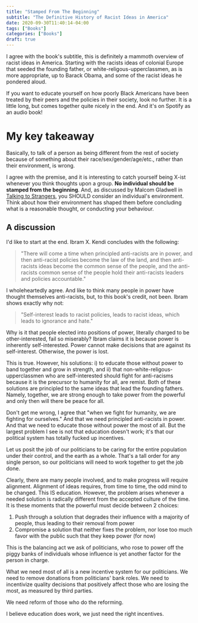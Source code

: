 ```yaml
---
title: "Stamped From The Beginning"
subtitle: "The Definitive History of Racist Ideas in America"
date: 2020-09-30T11:40:14-04:00
tags: ["Books"]
categories: ["Books"]
draft: true
---
```


I agree with the book's subtitle, this is definitely a mammoth overview of racist ideas in America. Starting with the racists ideas of colonial Europe that seeded the founding father, or white-religous-upperclassmen, as is more appropriate, up to Barack Obama, and some of the racist ideas he pondered aloud. 

If you want to educate yourself on how poorly Black Americans have been treated by their peers and the policies in their society, look no further. It is a little long, but comes together quite nicely in the end. And it's on Spotify as an audio book!

# My key takeaway
Basically, to talk of a person as being different from the rest of society because of something about their race/sex/gender/age/etc., rather than their environment, is wrong. 

I agree with the premise, and it is interesting to catch yourself being X-ist whenever you think thoughts upon a group. **No individual should be stamped from the beginning**. And, as discussed by Malcom Gladwell in [Talking to Strangers](https://cartar.github.io./books/talking2strangers/#my-favourite-takeaways), you SHOULD consider an individual's environment. Think about how their environment has shaped them before concluding what is a reasonable thought, or conducting your behaviour.

## A discussion
I'd like to start at the end. Ibram X. Kendi concludes with the following: 

> "There will come a time when principled anti-racists are in power, and then anti-racist policies become the law of the land, and then anti-racists ideas become the common sense of the people, and the anti-racists common sense of the people hold their anti-racists leaders and policies accountable."

I wholeheartedly agree. And like to think many people in power have thought themselves anti-racists, but, to this book's credit, not been. Ibram shows exactly why not: 

> "Self-interest leads to racist policies, leads to racist ideas, which leads to ignorance and hate."

Why is it that people elected into positions of power, literally charged to be other-interested, fail so miserably? Ibram claims it is because power is inherently self-interested. Power cannot make decisions that are against its self-interest. Otherwise, the power is lost. 

This is true. However, his solutions: i) to educate those without power to band together and grow in strength, and ii) that non-white-religous-upperclassmen who are self-interested should fight for anti-racisms because it is the precursor to humanity for all, are remist. Both of these solutions are principled to the same ideas that lead the founding fathers. Namely, together, we are strong enough to take power from the powerful and only then will there be peace for all.

Don't get me wrong, I agree that "when we fight for humanity, we are fighting for ourselves." And that we need principled anti-racists in power. And that we need to educate those without power the most of all. But the largest problem I see is not that education doesn't work; it's that our political system has totally fucked up incentives. 

Let us posit the job of our politicians to be caring for the entire population under their control, and the earth as a whole. That's a tall order for any single person, so our politicians will need to work together to get the job done.

Clearly, there are many people involved, and to make progress will require alignment. Alignment of ideas requires, from time to time, the odd mind to be changed. This IS education. However, the problem arises whenever a needed solution is radically different from the accepted culture of the time. It is these moments that the powerful must decide between 2 choices:

1. Push through a solution that degrades their influence with a majority of people, thus leading to their removal from power
2. Compromise a solution that neither fixes the problem, nor lose too much favor with the public such that they keep power (for now)

This is the balancing act we ask of politicians, who rose to power off the piggy banks of individuals whose influence is yet another factor for the person in charge. 

What we need most of all is a new incentive system for our politicians. We need to remove donations from politicians' bank roles. We need to incentivize quality decisions that positively affect those who are losing the most, as measured by third parties. 

We need reform of those who do the reforming.

I believe education does work, we just need the right incentives.